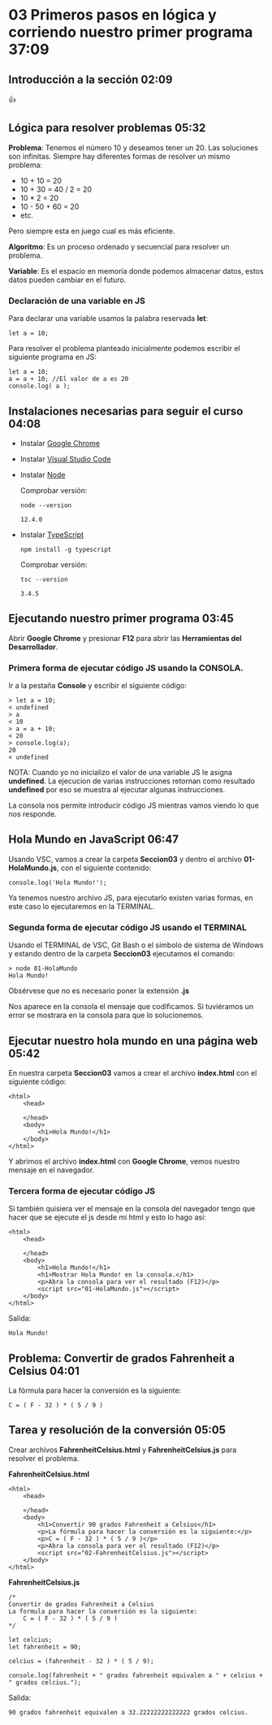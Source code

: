 # 03 Primeros pasos en lógica y corriendo nuestro primer programa                                              37:09

## Introducción a la sección                                                                                   02:09

:+1:

## Lógica para resolver problemas                                                                              05:32

**Problema**: Tenemos el número 10 y deseamos tener un 20. Las soluciones son infinitas. Siempre hay diferentes formas de resolver un mismo problema:
* 10 + 10 = 20
* 10 + 30 = 40 / 2 = 20
* 10 * 2 = 20
* 10 - 50 + 60 = 20
* etc.

Pero siempre esta en juego cual es más eficiente.

**Algoritmo**: Es un proceso ordenado y secuencial para resolver un problema.

**Variable**: Es el espacio en memoria donde podemos almacenar datos, estos datos pueden cambiar en el futuro.

### Declaración de una variable en JS

Para declarar una variable usamos la palabra reservada **let**:

`let a = 10;`

Para resolver el problema planteado inicialmente podemos escribir el siguiente programa en JS:

```
let a = 10;
a = a + 10; //El valor de a es 20
console.log( a );
```

## Instalaciones necesarias para seguir el curso                                                               04:08

* Instalar [Google Chrome](https://www.google.com/intl/es_es/chrome/)

* Instalar [Visual Studio Code](https://code.visualstudio.com/)

* Instalar [Node](https://nodejs.org/es/)

   Comprobar versión:

   `node --version`
   
   `12.4.0`

* Instalar [TypeScript](https://www.typescriptlang.org/)

   `npm install -g typescript`
   
   Comprobar versión:

   `tsc --version`
   
   `3.4.5`

## Ejecutando nuestro primer programa                                                                          03:45

Abrir **Google Chrome** y presionar **F12** para abrir las **Herramientas del Desarrollador**.

### Primera forma de ejecutar código JS usando la CONSOLA.

Ir a la pestaña **Console** y escribir el siguiente código:

```
> let a = 10;
< undefined
> a
< 10
> a = a + 10;
< 20
> console.log(a);
20
< undefined
```

NOTA: Cuando yo no inicializo el valor de una variable JS le asigna **undefined**. La ejecucion de varias instrucciones retornan como resultado **undefined** por eso se muestra al ejecutar algunas instrucciones.

La consola nos permite introducir código JS mientras vamos viendo lo que nos responde.

## Hola Mundo en JavaScript                                                                                    06:47

Usando VSC, vamos a crear la carpeta **Seccion03** y dentro el archivo **01-HolaMundo.js**, con el siguiente contenido:

`console.log('Hola Mundo!');`

Ya tenemos nuestro archivo JS, para ejecutarlo existen varias formas, en este caso lo ejecutaremos en la TERMINAL.

### Segunda forma de ejecutar código JS usando el TERMINAL

Usando el TERMINAL de VSC, Git Bash o el símbolo de sistema de Windows y estando dentro de la carpeta **Seccion03** ejecutamos el comando:

```
> node 01-HolaMundo
Hola Mundo!
```

Obsérvese que no es necesario poner la extensión **.js**

Nos aparece en la consola el mensaje que codificamos. Si tuviéramos un error se mostrara en la consola para que lo solucionemos.
 
## Ejecutar nuestro hola mundo en una página web                                                               05:42

En nuestra carpeta **Seccion03** vamos a crear el archivo **index.html** con el siguiente código:

```
<html>
    <head>

    </head>
    <body>
        <h1>Hola Mundo!</h1>
    </body>
</html>
```

Y abrimos el archivo **index.html** con **Google Chrome**, vemos nuestro mensaje en el navegador.

### Tercera forma de ejecutar código JS

Si también quisiera ver el mensaje en la consola del navegador tengo que hacer que se ejecute el js desde mi html y esto lo hago así:

```
<html>
    <head>

    </head>
    <body>
        <h1>Hola Mundo!</h1>
        <h1>Mostrar Hola Mundo! en la consola.</h1>
        <p>Abra la consola para ver el resultado (F12)</p>
        <script src="01-HolaMundo.js"></script>
    </body>
</html>
```

Salida:

`Hola Mundo!`

## Problema: Convertir de grados Fahrenheit a Celsius                                                          04:01

La fórmula para hacer la conversión es la siguiente:

	C = ( F - 32 ) * ( 5 / 9 )

## Tarea y resolución de la conversión                                                                         05:05

Crear archivos **FahrenheitCelsius.html** y **FahrenheitCelsius.js** para resolver el problema.

**FahrenheitCelsius.html**

```
<html>
    <head>

    </head>
    <body>
        <h1>Convertir 90 grados Fahrenheit a Celsius</h1>
        <p>La fórmula para hacer la conversión es la siguiente:</p>
        <p>C = ( F - 32 ) * ( 5 / 9 )</p>
        <p>Abra la consola para ver el resultado (F12)</p>
        <script src="02-FahrenheitCelsius.js"></script>
    </body>
</html>
```

**FahrenheitCelsius.js**

```
/*
Convertir de grados Fahrenheit a Celsius
La formula para hacer la conversión es la siguiente:
    C = ( F - 32 ) * ( 5 / 9 )   
*/

let celcius;
let fahrenheit = 90;

celcius = (fahrenheit - 32 ) * ( 5 / 9);

console.log(fahrenheit + " grados fahrenheit equivalen a " + celcius + " grados celcius.");

```

Salida:

`90 grados fahrenheit equivalen a 32.22222222222222 grados celcius.`
